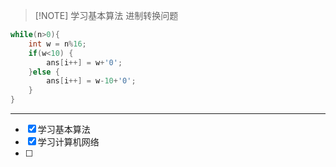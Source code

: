 
> [!NOTE] 学习基本算法
> 进制转换问题
> 
```c
while(n>0){
	int w = n%16;
	if(w<10) {
		ans[i++] = w+'0';
	}else {
		ans[i++] = w-10+'0';
	}
}
```

---

- [x] 学习基本算法
- [x] 学习计算机网络
- [ ] 